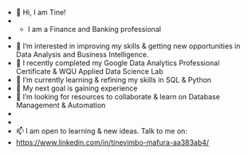 - 👋 Hi, I am Tine!
-  * I am a Finance and Banking professional
- 
- 👀 I’m interested in improving my skills & getting new opportunities in Data Analysis and Business Intelligence.
- 🌱 I recently completed my Google Data Analytics Professional Certificate & WQU Applied Data Science Lab
- 🌱 I’m currently learning & refining my skills in SQL & Python
- 🌱 My next goal is gaining experience
- 💞️ I’m looking for resources to collaborate & learn on Database Management & Automation
- 
- 
- 📫 I am open to learning & new ideas. Talk to me on:
- https://www.linkedin.com/in/tinevimbo-mafura-aa383ab4/

<!---
Mupaose/Mupaose is a ✨ special ✨ repository because its `README.md` (this file) appears on your GitHub profile.
You can click the Preview link to take a look at your changes.
--->
